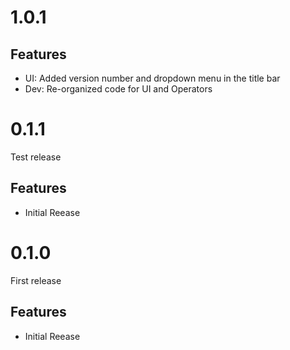 # 1.0.1

## Features

- UI: Added version number and dropdown menu in the title bar
- Dev: Re-organized code for UI and Operators

# 0.1.1

Test release

## Features

- Initial Reease

# 0.1.0

First release

## Features

- Initial Reease